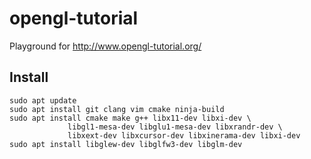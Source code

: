 # opengl-tutorial
Playground for http://www.opengl-tutorial.org/


## Install

```
sudo apt update 
sudo apt install git clang vim cmake ninja-build 
sudo apt install cmake make g++ libx11-dev libxi-dev \
             libgl1-mesa-dev libglu1-mesa-dev libxrandr-dev \
             libxext-dev libxcursor-dev libxinerama-dev libxi-dev
sudo apt install libglew-dev libglfw3-dev libglm-dev 
```

